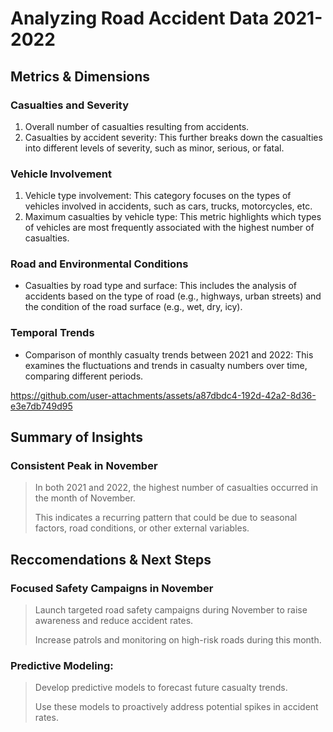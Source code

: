 # Analyzing Road Accident Data 2021-2022 

## Metrics & Dimensions


### Casualties and Severity
1. Overall number of casualties resulting from accidents.
2. Casualties by accident severity: This further breaks down the casualties into different levels of severity, such as minor, serious, or fatal.


### Vehicle Involvement
1. Vehicle type involvement: This category focuses on the types of vehicles involved in accidents, such as cars, trucks, motorcycles, etc.
2. Maximum casualties by vehicle type: This metric highlights which types of vehicles are most frequently associated with the highest number of casualties.


### Road and Environmental Conditions
- Casualties by road type and surface: This includes the analysis of accidents based on the type of road (e.g., highways, urban streets) and the condition of the road surface (e.g., wet, dry, icy).


### Temporal Trends
- Comparison of monthly casualty trends between 2021 and 2022: This examines the fluctuations and trends in casualty numbers over time, comparing different periods.

https://github.com/user-attachments/assets/a87dbdc4-192d-42a2-8d36-e3e7db749d95
## Summary of Insights
### Consistent Peak in November
> In both 2021 and 2022, the highest number of casualties occurred in the month of November.
>
> This indicates a recurring pattern that could be due to seasonal factors, road conditions, or other external variables.


## Reccomendations & Next Steps

### Focused Safety Campaigns in November
> Launch targeted road safety campaigns during November to raise awareness and reduce accident rates.
> 
> Increase patrols and monitoring on high-risk roads during this month.

### Predictive Modeling:
> Develop predictive models to forecast future casualty trends.
>
> Use these models to proactively address potential spikes in accident rates.

